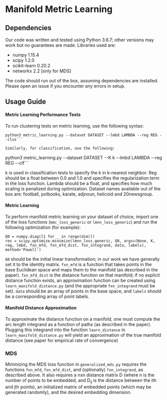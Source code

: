 Manifold Metric Learning
=====

## Dependencies

Our code was written and tested using Python 3.6.7; other versions may work but no guarantees are made. Libraries used are:
- numpy 1.15.4
- scipy 1.2.0
- scikit-learn 0.20.2
- networkx 2.2 [only for MDS]

The code should run out of the box, assuming dependencies are installed. Please open an issue if you encounter any errors in setup.

## Usage Guide

#### Metric Learning Performance Tests

To run clustering tests on metric learning, use the following syntax:

```
python3 metric_learning.py --dataset DATASET --lmbd LAMBDA --reg REG --clus```

Similarly, for classification, use the following:
```
python3 metric_learning.py --dataset DATASET --K k --lmbd LAMBDA --reg REG --clf```

k is used in classification tests to specify the k in k-nearest neighbor. Reg should be a float between 0.0 and 1.0 and specifies the regularization term in the loss function. Lambda should be a float, and specifies how much scaling is penalized during optimization. Dataset names available out of the box are: football, polbooks, karate, adjnoun, helicoid and 20newsgroup.

#### Metric Learning

To perform manifold metric learning on your dataset of choice, import one of the loss functions (`mmc_loss_generic` or `lmnn_loss_generic`) and run the following optimization (for example):

```
Q0 = numpy.diag([1 for _ in range(dim)])
res = scipy.optimize.minimize(lmnn_loss_generic, Q0, args=(None, K, reg, lmbd, fxn_mfd, fxn_mfd_dist, fxn_integrand, data, labels), method='Powell')
```

`Q0` should be the initial linear transformation; in our work we have generally set it to the identity matrix. `fxn_mfd` is a function that takes points in the base Euclidean space and maps them to the manifold (as described in the paper). `fxn_mfd_dist` is the distance function on that manifold; if no explicit distance function exists, an approximation function can be created using `learn_manifold_distance.py` (and the appropriate `fxn_integrand` must be set). `data` should be an array of points in the base space, and `labels` should be a corresponding array of point labels.

#### Manifold Distance Approximation

To approximate the distance function on a manifold, one must compute the arc length integrand as a function of paths (as described in the paper). Plugging this integrand into the function `learn_distance` in `learn_manifold_distance.py` will yield an approximation of the true manifold distance (see paper for empirical rate of convergence)

### MDS

Minimizing the MDS loss function in `generalized_mds.py` requires the functions `fxn_mfd`, `fxn_mfd_dist`, and (optionally) `fxn_integrand`, as described above. It also requires a nxn distance matrix D (where n is the number of points to be embedded, and D<sub>ij</sub> is the distance between the ith and jth points), an initialized matrix of embedded points (which may be generated randomly), and the desired embedding dimension.

